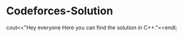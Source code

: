 # Codeforces-Solution
cout&lt;&lt;"Hey everyone Here you can find the solution in C++."&lt;&lt;endl;
